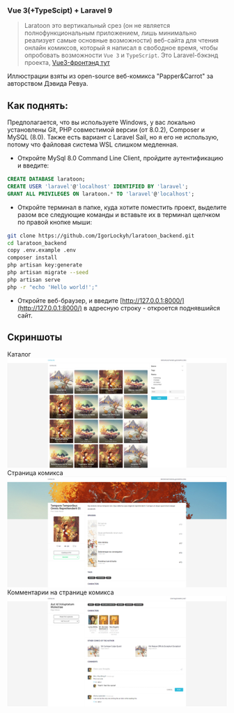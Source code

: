 ### Vue 3(+TypeScipt) + Laravel 9
> Laratoon это вертикальный срез (он не является полнофункциональным приложением, лишь минимально реализует самые основные возможности) веб-сайта для чтения онлайн комиксов, который я написал в свободное время, чтобы опробовать возможности `Vue 3` и `TypeScript`.
> Это Laravel-бэкэнд проекта, [Vue3-фронтэнд тут](https://github.com/IgorLockyh/laratoon_frontend)

Иллюстрации взяты из open-source веб-комикса "Papper&Carrot" за авторством Дэвида Ревуа.

## Как поднять:

Предполагается, что вы используете Windows, у вас локально установлены Git, PHP совместимой версии (от 8.0.2), Composer и MySQL (8.0).
Также есть вариант с Laravel Sail, но я его не использую, потому что файловая система WSL слишком медленная.

- Откройте MySql 8.0 Command Line Client, пройдите аутентификацию и введите:
```sql
CREATE DATABASE laratoon;
CREATE USER 'laravel'@'localhost' IDENTIFIED BY 'laravel';
GRANT ALL PRIVILEGES ON laratoon.* TO 'laravel'@'localhost';
```

- Откройте терминал в папке, куда хотите поместить проект, выделите разом все следующие команды и вставьте их в терминал щелчком по правой кнопке мыши:
```bash
git clone https://github.com/IgorLockyh/laratoon_backend.git
cd laratoon_backend
copy .env.example .env
composer install
php artisan key:generate
php artisan migrate --seed
php artisan serve
php -r "echo 'Hello world!';"
```

- Откройте веб-браузер, и введите [http://127.0.0.1:8000/](http://127.0.0.1:8000/) в адресную строку - откроется поднявшийся сайт.

## Скриншоты
Каталог
![catalog page](./public/images/screenshot1.png)
Страница комикса
![comic page](./public/images/screenshot2.png)
Комментарии на странице комикса
![comic page comments](./public/images/screenshot3.png)
